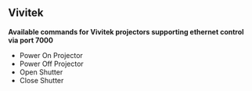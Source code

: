 ## Vivitek

**Available commands for Vivitek projectors supporting ethernet control via port 7000**

* Power On Projector
* Power Off Projector
* Open Shutter
* Close Shutter
